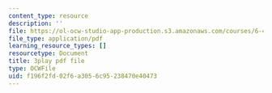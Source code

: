 ```yaml
---
content_type: resource
description: ''
file: https://ol-ocw-studio-app-production.s3.amazonaws.com/courses/6-451-principles-of-digital-communication-ii-spring-2005/f196f2fd02f6a3056c95238470e40473_OJafRrE21WE.pdf
file_type: application/pdf
learning_resource_types: []
resourcetype: Document
title: 3play pdf file
type: OCWFile
uid: f196f2fd-02f6-a305-6c95-238470e40473
---
```

